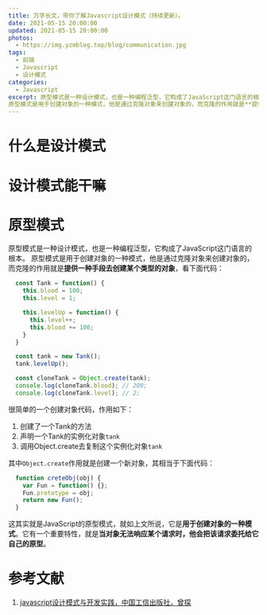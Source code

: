 ```yaml
---
title: 万字长文，带你了解Javascript设计模式（持续更新）。
date: 2021-05-15 20:00:00
updated: 2021-05-15 20:00:00
photos: 
  - https://img.yzmblog.top/blog/communication.jpg
tags:
  - 前端
  - Javascript
  - 设计模式
categories:
  - Javascript
excerpt: 原型模式是一种设计模式，也是一种编程泛型，它构成了JavaScript这门语言的根本。
原型模式是用于创建对象的一种模式，他是通过克隆对象来创建对象的，而克隆的作用就是**提供一种手段去创建某个类型的对象** 
---
```


# 什么是设计模式


# 设计模式能干嘛


# 原型模式

原型模式是一种设计模式，也是一种编程泛型，它构成了JavaScript这门语言的根本。
原型模式是用于创建对象的一种模式，他是通过克隆对象来创建对象的，而克隆的作用就是**提供一种手段去创建某个类型的对象**，看下面代码：
```javascript
  const Tank = function() {
    this.blood = 100;
    this.level = 1;

    this.levelUp = function() {
      this.level++;
      this.blood += 100;
    }
  }

  const tank = new Tank();
  tank.levelUp();

  const cloneTank = Object.create(tank);
  console.log(cloneTank.blood); // 200;
  console.log(cloneTank.level); // 2;
```
很简单的一个创建对象代码，作用如下：
1. 创建了一个Tank的方法
2. 声明一个Tank的实例化对象`tank`
3. 调用Object.create去复制这个实例化对象`tank`

其中`Object.create`作用就是创建一个新对象，其相当于下面代码：
```javascript
  function creteObj(obj) {
    var Fun = function() {};
    Fun.prototype = obj;
    return new Fun();
  }
```
这其实就是JavaScript的原型模式，就如上文所说，它是**用于创建对象的一种模式**。它有一个重要特性，就是**当对象无法响应某个请求时，他会把该请求委托给它自己的原型**。

# 参考文献

1. [javascript设计模式与开发实践，中国工信出版社，曾探](https://item.jd.com/11686375.html)

